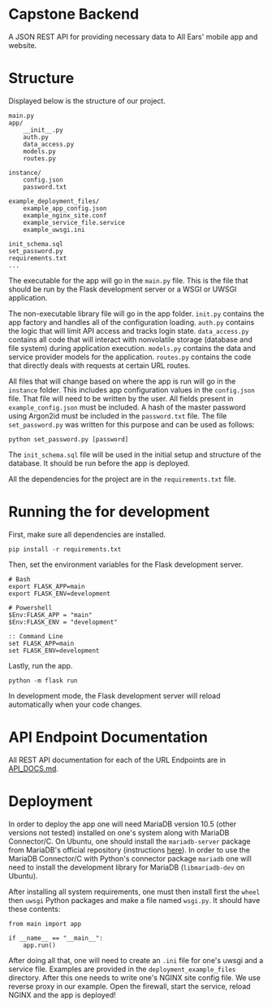 # Capstone Backend

A JSON REST API for providing necessary data to All Ears' mobile app and website.

# Structure

Displayed below is the structure of our project.

    main.py
    app/
        __init__.py
        auth.py
        data_access.py
        models.py
        routes.py

    instance/
        config.json
        password.txt

    example_deployment_files/
        example_app_config.json
        example_nginx_site.conf
        example_service_file.service
        example_uwsgi.ini

    init_schema.sql
    set_password.py
    requirements.txt
    ...

The executable for the app will go in the `main.py` file. This is the file that should be run by the Flask development server or a WSGI or UWSGI application.

The non-executable library file will go in the app folder. `init.py` contains the app factory and handles all of the configuration loading. `auth.py` contains the logic that will limit API access and tracks login state. `data_access.py` contains all code that will interact with nonvolatile storage (database and file system) during application execution. `models.py` contains the data and service provider models for the application. `routes.py` contains the code that directly deals with requests at certain URL routes.

All files that will change based on where the app is run will go in the `instance` folder. This includes app configuration values in the `config.json` file. That file will need to be written by the user. All fields present in `example_config.json` must be included. A hash of the master password using Argon2id must be included in the `password.txt` file. The file `set_password.py` was written for this purpose and can be used as follows:

    python set_password.py [password]

The `init_schema.sql` file will be used in the initial setup and structure of the database. It should be run before the app is deployed.

All the dependencies for the project are in the `requirements.txt` file.

# Running the for development

First, make sure all dependencies are installed.

    pip install -r requirements.txt

Then, set the environment variables for the Flask development server.

    # Bash
    export FLASK_APP=main
    export FLASK_ENV=development

    # Powershell
    $Env:FLASK_APP = "main"
    $Env:FLASK_ENV = "development"

    :: Command Line
    set FLASK_APP=main
    set FLASK_ENV=development

Lastly, run the app.

    python -m flask run

In development mode, the Flask development server will reload automatically when your code changes.

# API Endpoint Documentation

All REST API documentation for each of the URL Endpoints are in [API_DOCS.md](./API_DOCS.md).

# Deployment

In order to deploy the app one will need MariaDB version 10.5 (other versions not tested) installed on one's system
along with MariaDB Connector/C. On Ubuntu, one should install the `mariadb-server` package from MariaDB's official
repository (instructions [here](https://mariadb.org/download/)). In order to use the MariaDB Connector/C with Python's
connector package `mariadb` one will need to install the development library for MariaDB (`libmariadb-dev` on Ubuntu).

After installing all system requirements, one must then install first the `wheel` then `uwsgi` Python packages and make
a file named `wsgi.py`. It should have these contents:

    from main import app

    if __name__ == "__main__":
        app.run()

After doing all that, one will need to create an `.ini` file for one's uwsgi and a service file. Examples are provided
in the `deployment_example_files` directory. After this one needs to write one's NGINX site config file. We use reverse
proxy in our example. Open the firewall, start the service, reload NGINX and the app is deployed!
